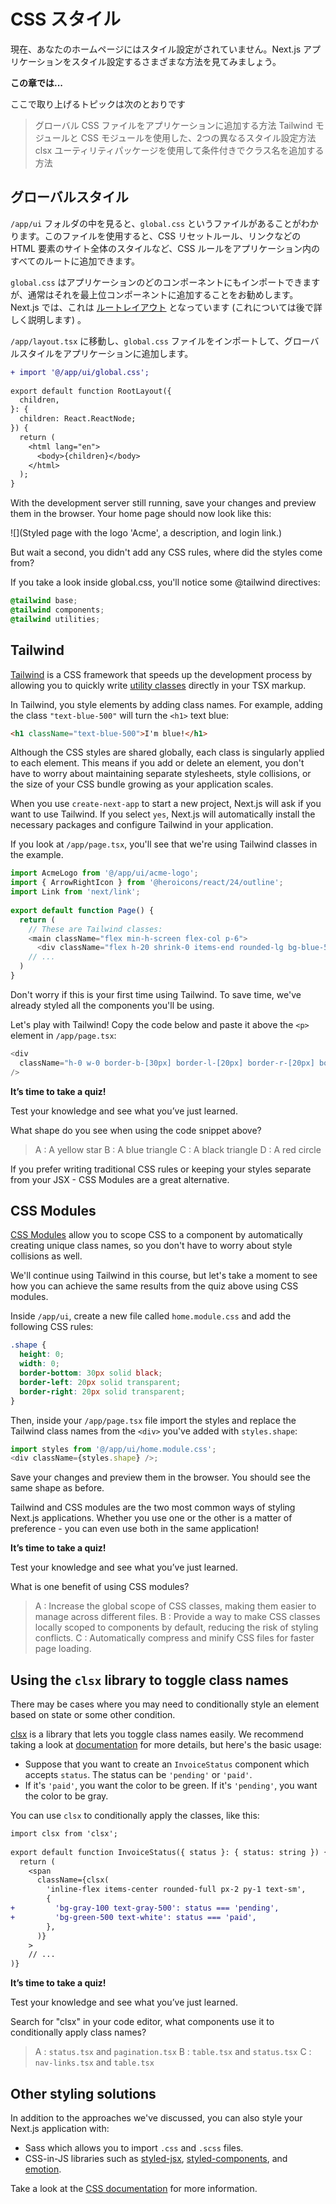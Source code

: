 # CSS スタイル

現在、あなたのホームページにはスタイル設定がされていません。Next.js アプリケーションをスタイル設定するさまざまな方法を見てみましょう。

**この章では...**

ここで取り上げるトピックは次のとおりです

> グローバル CSS ファイルをアプリケーションに追加する方法
> Tailwind モジュールと CSS モジュールを使用した、2つの異なるスタイル設定方法
> clsx ユーティリティパッケージを使用して条件付きでクラス名を追加する方法

## グローバルスタイル

`/app/ui` フォルダの中を見ると、`global.css` というファイルがあることがわかります。このファイルを使用すると、CSS リセットルール、リンクなどの HTML 要素のサイト全体のスタイルなど、CSS ルールをアプリケーション内のすべてのルートに追加できます。

`global.css` はアプリケーションのどのコンポーネントにもインポートできますが、通常はそれを最上位コンポーネントに追加することをお勧めします。Next.js では、これは [ルートレイアウト](https://nextjs.org/docs/app/building-your-application/routing/pages-and-layouts#root-layout-required) となっています (これについては後で詳しく説明します) 。

`/app/layout.tsx` に移動し、`global.css` ファイルをインポートして、グローバルスタイルをアプリケーションに追加します。

```diff ts:/app/layout.tsx
+ import '@/app/ui/global.css';
 
export default function RootLayout({
  children,
}: {
  children: React.ReactNode;
}) {
  return (
    <html lang="en">
      <body>{children}</body>
    </html>
  );
}
```

With the development server still running, save your changes and preview them in the browser. Your home page should now look like this:

![](Styled page with the logo 'Acme', a description, and login link.)

But wait a second, you didn't add any CSS rules, where did the styles come from?

If you take a look inside global.css, you'll notice some @tailwind directives:

```css /app/ui/global.css
@tailwind base;
@tailwind components;
@tailwind utilities;
```

## Tailwind

[Tailwind](https://tailwindcss.com/) is a CSS framework that speeds up the development process by allowing you to quickly write [utility classes](https://tailwindcss.com/docs/utility-first) directly in your TSX markup.

In Tailwind, you style elements by adding class names. For example, adding the class `"text-blue-500"` will turn the `<h1>` text blue:

```html
<h1 className="text-blue-500">I'm blue!</h1>
```

Although the CSS styles are shared globally, each class is singularly applied to each element. This means if you add or delete an element, you don't have to worry about maintaining separate stylesheets, style collisions, or the size of your CSS bundle growing as your application scales.

When you use `create-next-app` to start a new project, Next.js will ask if you want to use Tailwind. If you select `yes`, Next.js will automatically install the necessary packages and configure Tailwind in your application.

If you look at `/app/page.tsx`, you'll see that we're using Tailwind classes in the example.

```ts /app/page.tsx
import AcmeLogo from '@/app/ui/acme-logo';
import { ArrowRightIcon } from '@heroicons/react/24/outline';
import Link from 'next/link';
 
export default function Page() {
  return (
    // These are Tailwind classes:
    <main className="flex min-h-screen flex-col p-6">
      <div className="flex h-20 shrink-0 items-end rounded-lg bg-blue-500 p-4 md:h-52">
    // ...
  )
}
```

Don't worry if this is your first time using Tailwind. To save time, we've already styled all the components you'll be using.

Let's play with Tailwind! Copy the code below and paste it above the `<p>` element in `/app/page.tsx`:

```ts /app/page.tsx
<div
  className="h-0 w-0 border-b-[30px] border-l-[20px] border-r-[20px] border-b-black border-l-transparent border-r-transparent"
/>
```

**It’s time to take a quiz!**

Test your knowledge and see what you’ve just learned.

What shape do you see when using the code snippet above?

> A : A yellow star
> B : A blue triangle
> C : A black triangle
> D : A red circle

If you prefer writing traditional CSS rules or keeping your styles separate from your JSX - CSS Modules are a great alternative.

## CSS Modules

[CSS Modules](https://nextjs.org/docs/basic-features/built-in-css-support) allow you to scope CSS to a component by automatically creating unique class names, so you don't have to worry about style collisions as well.

We'll continue using Tailwind in this course, but let's take a moment to see how you can achieve the same results from the quiz above using CSS modules.

Inside `/app/ui`, create a new file called `home.module.css` and add the following CSS rules:

```css /app/ui/home.module.css
.shape {
  height: 0;
  width: 0;
  border-bottom: 30px solid black;
  border-left: 20px solid transparent;
  border-right: 20px solid transparent;
}
```

Then, inside your `/app/page.tsx` file import the styles and replace the Tailwind class names from the `<div>` you've added with `styles.shape`:

```ts /app/page.tsx
import styles from '@/app/ui/home.module.css';
<div className={styles.shape} />;
```

Save your changes and preview them in the browser. You should see the same shape as before.

Tailwind and CSS modules are the two most common ways of styling Next.js applications. Whether you use one or the other is a matter of preference - you can even use both in the same application!

**It’s time to take a quiz!**

Test your knowledge and see what you’ve just learned.

What is one benefit of using CSS modules?

> A : Increase the global scope of CSS classes, making them easier to manage across different files.
> B : Provide a way to make CSS classes locally scoped to components by default, reducing the risk of styling conflicts.
> C : Automatically compress and minify CSS files for faster page loading.

## Using the `clsx` library to toggle class names
There may be cases where you may need to conditionally style an element based on state or some other condition.

[clsx](https://www.npmjs.com/package/clsx) is a library that lets you toggle class names easily. We recommend taking a look at [documentation](https://github.com/lukeed/clsx) for more details, but here's the basic usage:

* Suppose that you want to create an `InvoiceStatus` component which accepts `status`. The status can be `'pending'` or `'paid'`.
* If it's `'paid'`, you want the color to be green. If it's `'pending'`, you want the color to be gray.

You can use `clsx` to conditionally apply the classes, like this:

```diff /app/ui/invoices/status.tsx
import clsx from 'clsx';
 
export default function InvoiceStatus({ status }: { status: string }) {
  return (
    <span
      className={clsx(
        'inline-flex items-center rounded-full px-2 py-1 text-sm',
        {
+         'bg-gray-100 text-gray-500': status === 'pending',
+         'bg-green-500 text-white': status === 'paid',
        },
      )}
    >
    // ...
)}
```

**It’s time to take a quiz!**

Test your knowledge and see what you’ve just learned.

Search for "clsx" in your code editor, what components use it to conditionally apply class names?

> A : `status.tsx` and `pagination.tsx`
> B : `table.tsx` and `status.tsx`
> C : `nav-links.tsx` and `table.tsx`

## Other styling solutions

In addition to the approaches we've discussed, you can also style your Next.js application with:

* Sass which allows you to import `.css` and `.scss` files.
* CSS-in-JS libraries such as [styled-jsx](), [styled-components](), and [emotion]().

Take a look at the [CSS documentation]() for more information.